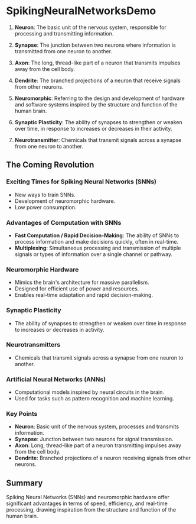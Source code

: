 # SpikingNeuralNetworksDemo

1. **Neuron**: The basic unit of the nervous system, responsible for processing and transmitting information.

2. **Synapse**: The junction between two neurons where information is transmitted from one neuron to another.

3. **Axon**: The long, thread-like part of a neuron that transmits impulses away from the cell body.

4. **Dendrite**: The branched projections of a neuron that receive signals from other neurons.

5. **Neuromorphic**: Referring to the design and development of hardware and software systems inspired by the structure and function of the human brain.

6. **Synaptic Plasticity**: The ability of synapses to strengthen or weaken over time, in response to increases or decreases in their activity.

7. **Neurotransmitter**: Chemicals that transmit signals across a synapse from one neuron to another.

## The Coming Revolution

### Exciting Times for Spiking Neural Networks (SNNs)
- New ways to train SNNs.
- Development of neuromorphic hardware.
- Low power consumption.

### Advantages of Computation with SNNs
- **Fast Computation / Rapid Decision-Making**: The ability of SNNs to process information and make decisions quickly, often in real-time.
- **Multiplexing**: Simultaneous processing and transmission of multiple signals or types of information over a single channel or pathway.

### Neuromorphic Hardware
- Mimics the brain's architecture for massive parallelism.
- Designed for efficient use of power and resources.
- Enables real-time adaptation and rapid decision-making.

### Synaptic Plasticity
- The ability of synapses to strengthen or weaken over time in response to increases or decreases in activity.

### Neurotransmitters
- Chemicals that transmit signals across a synapse from one neuron to another.

### Artificial Neural Networks (ANNs)
- Computational models inspired by neural circuits in the brain.
- Used for tasks such as pattern recognition and machine learning.

### Key Points
- **Neuron**: Basic unit of the nervous system, processes and transmits information.
- **Synapse**: Junction between two neurons for signal transmission.
- **Axon**: Long, thread-like part of a neuron transmitting impulses away from the cell body.
- **Dendrite**: Branched projections of a neuron receiving signals from other neurons.

## Summary
Spiking Neural Networks (SNNs) and neuromorphic hardware offer significant advantages in terms of speed, efficiency, and real-time processing, drawing inspiration from the structure and function of the human brain.